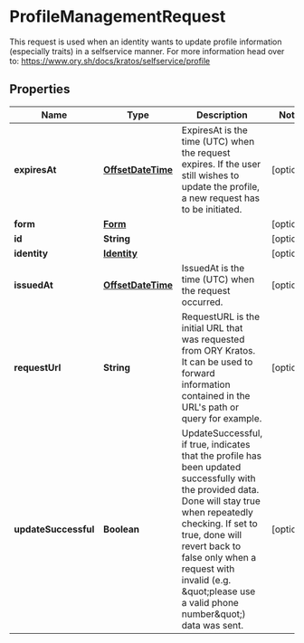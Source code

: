 

# ProfileManagementRequest

This request is used when an identity wants to update profile information (especially traits) in a selfservice manner.  For more information head over to: https://www.ory.sh/docs/kratos/selfservice/profile
## Properties

Name | Type | Description | Notes
------------ | ------------- | ------------- | -------------
**expiresAt** | [**OffsetDateTime**](OffsetDateTime.md) | ExpiresAt is the time (UTC) when the request expires. If the user still wishes to update the profile, a new request has to be initiated. |  [optional]
**form** | [**Form**](Form.md) |  |  [optional]
**id** | **String** |  |  [optional]
**identity** | [**Identity**](Identity.md) |  |  [optional]
**issuedAt** | [**OffsetDateTime**](OffsetDateTime.md) | IssuedAt is the time (UTC) when the request occurred. |  [optional]
**requestUrl** | **String** | RequestURL is the initial URL that was requested from ORY Kratos. It can be used to forward information contained in the URL&#39;s path or query for example. |  [optional]
**updateSuccessful** | **Boolean** | UpdateSuccessful, if true, indicates that the profile has been updated successfully with the provided data. Done will stay true when repeatedly checking. If set to true, done will revert back to false only when a request with invalid (e.g. \&quot;please use a valid phone number\&quot;) data was sent. |  [optional]



